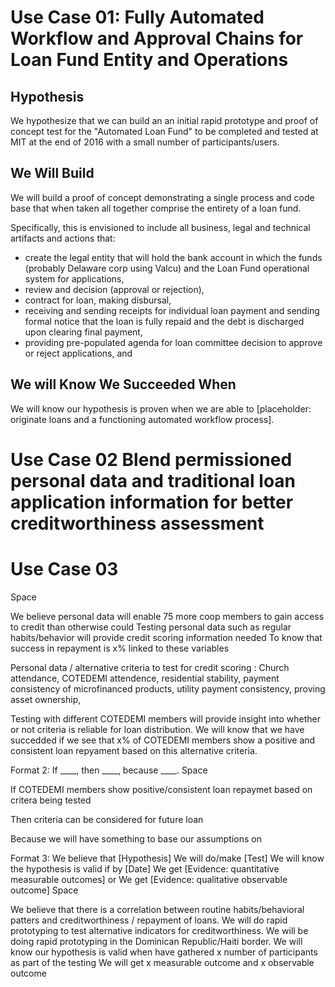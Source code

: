 # Use Case 01: Fully Automated Workflow and Approval Chains for Loan Fund Entity and Operations

## Hypothesis

We hypothesize that we can build an an initial rapid prototype and proof of concept test for the "Automated Loan Fund" to be completed and tested at MIT at the end of 2016 with a small number of participants/users. 

## We Will Build

We will build a proof of concept demonstrating a single process and code base that when taken all together comprise the entirety of a loan fund.

Specifically, this is envisioned to include all business, legal and technical artifacts and actions that:
* create the legal entity that will hold the bank account in which the funds (probably Delaware corp using Valcu) and the Loan Fund operational system for applications, 
* review and decision (approval or rejection), 
* contract for loan, making disbursal, 
* receiving and sending receipts for individual loan payment and sending formal notice that the loan is fully repaid and the debt is discharged upon clearing final payment, 
* providing pre-populated agenda for loan committee decision to approve or reject applications, and 

## We will Know We Succeeded When
We will know our hypothesis is proven when we are able to [placeholder: originate loans and  a functioning automated workflow process].


# Use Case 02 Blend permissioned personal data and traditional loan application information for better creditworthiness assessment

# Use Case 03 

Space

We believe personal data will enable 75 more coop members to gain access to credit than otherwise could
Testing personal data such as regular habits/behavior will provide credit scoring information needed
To know that success in repayment is x% linked to these variables

Personal data / alternative criteria to test for credit scoring : Church attendance, COTEDEMI attendence, residential stability, payment consistency of microfinanced products, utility payment consistency, proving asset ownership,

Testing with different COTEDEMI members will provide insight into whether or not criteria is reliable for loan distribution. We will know that we have succedded if we see that x% of COTEDEMI members show a positive and consistent loan repyament based on this alternative criteria.

Format 2:
If ____,
then ____,
because ____.
Space

If COTEDEMI members show positive/consistent loan repaymet based on critera being tested

Then criteria can be considered for future loan

Because we will have something to base our assumptions on

Format 3:
We believe that [Hypothesis]
We will do/make [Test]
We will know the hypothesis is valid if by [Date]
We get [Evidence: quantitative measurable outcomes] or
We get [Evidence: qualitative observable outcome]
Space

We believe that there is a correlation between routine habits/behavioral patters and creditworthiness / repayment of loans.
We will do rapid prototyping to test alternative indicators for creditworthiness.
We will be doing rapid prototyping in the Dominican Republic/Haiti border.
We will know our hypothesis is valid when have gathered x number of participants as part of the testing
We will get x measurable outcome and x observable outcome





